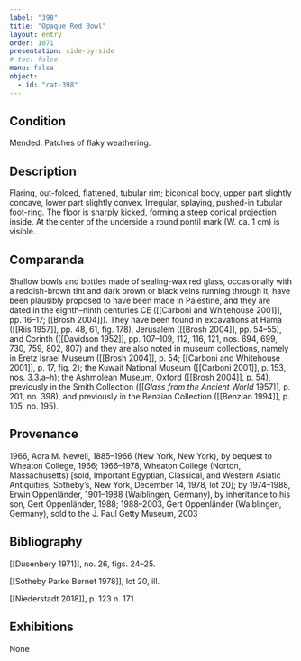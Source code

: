 ```yaml
---
label: "398"
title: "Opaque Red Bowl"
layout: entry
order: 1071
presentation: side-by-side
# toc: false
menu: false
object:
  - id: "cat-398"
---
```


## Condition

Mended. Patches of flaky weathering.

## Description

Flaring, out-folded, flattened, tubular rim; biconical body, upper part slightly concave, lower part slightly convex. Irregular, splaying, pushed-in tubular foot-ring. The floor is sharply kicked, forming a steep conical projection inside. At the center of the underside a round pontil mark (W. ca. 1 cm) is visible.

## Comparanda

Shallow bowls and bottles made of sealing-wax red glass, occasionally with a reddish-brown tint and dark brown or black veins running through it, have been plausibly proposed to have been made in Palestine, and they are dated in the eighth–ninth centuries CE ([[Carboni and Whitehouse 2001]], pp. 16–17; [[Brosh 2004]]). They have been found in excavations at Hama ([[Riis 1957]], pp. 48, 61, fig. 178), Jerusalem ([[Brosh 2004]], pp. 54–55), and Corinth ([[Davidson 1952]], pp. 107–109, 112, 116, 121, nos. 694, 699, 730, 759, 802, 807) and they are also noted in museum collections, namely in Eretz Israel Museum ([[Brosh 2004]], p. 54; [[Carboni and Whitehouse 2001]], p. 17, fig. 2); the Kuwait National Museum ([[Carboni 2001]], p. 153, nos. 3.3.a–h); the Ashmolean Museum, Oxford ([[Brosh 2004]], p. 54), previously in the Smith Collection ([[*Glass from the Ancient World* 1957]], p. 201, no. 398), and previously in the Benzian Collection ([[Benzian 1994]], p. 105, no. 195).

## Provenance

1966, Adra M. Newell, 1885–1966 (New York, New York), by bequest to Wheaton College, 1966; 1966–1978, Wheaton College (Norton, Massachusetts) [sold, Important Egyptian, Classical, and Western Asiatic Antiquities, Sotheby’s, New York, December 14, 1978, lot 20]; by 1974–1988, Erwin Oppenländer, 1901–1988 (Waiblingen, Germany), by inheritance to his son, Gert Oppenländer, 1988; 1988–2003, Gert Oppenländer (Waiblingen, Germany), sold to the J. Paul Getty Museum, 2003

## Bibliography

[[Dusenbery 1971]], no. 26, figs. 24–25.

[[Sotheby Parke Bernet 1978]], lot 20, ill.

[[Niederstadt 2018]], p. 123 n. 171.

## Exhibitions

None
